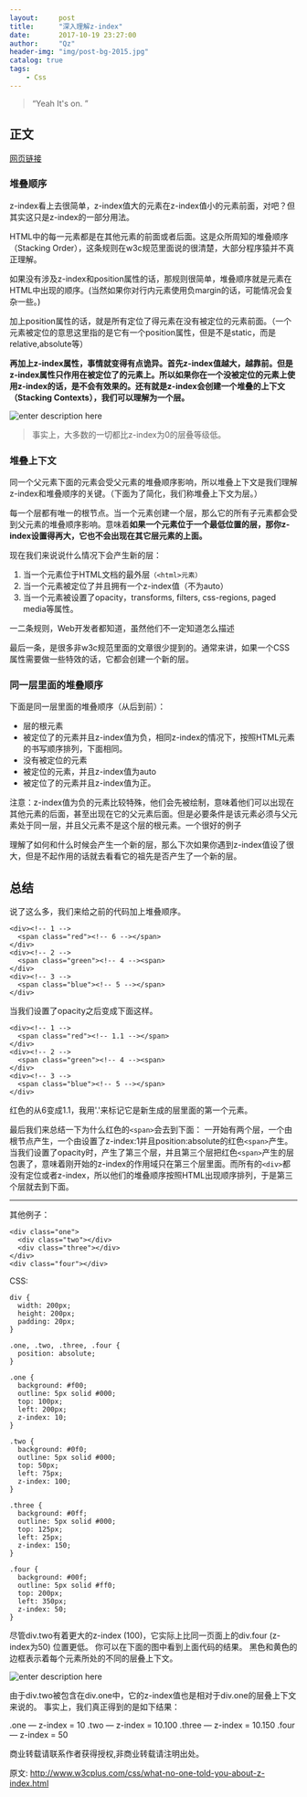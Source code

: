 ```yaml
---
layout:     post
title:      "深入理解z-index"
date:       2017-10-19 23:27:00
author:     "Qz"
header-img: "img/post-bg-2015.jpg"
catalog: true
tags:
    - Css
---
```


> “Yeah It's on. ”


## 正文
 
[网页链接](http://www.w3cplus.com/css/what-no-one-told-you-about-z-index.html)


### 堆叠顺序
z-index看上去很简单，z-index值大的元素在z-index值小的元素前面，对吧？但其实这只是z-index的一部分用法。

HTML中的每一元素都是在其他元素的前面或者后面。这是众所周知的堆叠顺序（Stacking Order），这条规则在w3c规范里面说的很清楚，大部分程序猿并不真正理解。

如果没有涉及z-index和position属性的话，那规则很简单，堆叠顺序就是元素在HTML中出现的顺序。(当然如果你对行内元素使用负margin的话，可能情况会复杂一些。)

加上position属性的话，就是所有定位了得元素在没有被定位的元素前面。（一个元素被定位的意思这里指的是它有一个position属性，但是不是static，而是relative,absolute等）

**再加上z-index属性，事情就变得有点诡异。首先z-index值越大，越靠前。但是z-index属性只作用在被定位了的元素上。所以如果你在一个没被定位的元素上使用z-index的话，是不会有效果的。还有就是z-index会创建一个堆叠的上下文（Stacking Contexts），我们可以理解为一个层。**


![enter description here][1]

>事实上，大多数的一切都比z-index为0的层叠等级低。

### 堆叠上下文

同一个父元素下面的元素会受父元素的堆叠顺序影响，所以堆叠上下文是我们理解z-index和堆叠顺序的关键。（下面为了简化，我们称堆叠上下文为层。）

每一个层都有唯一的根节点。当一个元素创建一个层，那么它的所有子元素都会受到父元素的堆叠顺序影响。意味着**如果一个元素位于一个最低位置的层，那你z-index设置得再大，它也不会出现在其它层元素的上面。**

现在我们来说说什么情况下会产生新的层：

1. 当一个元素位于HTML文档的最外层`（<html>元素）`
2. 当一个元素被定位了并且拥有一个z-index值（不为auto）
3. 当一个元素被设置了opacity，transforms, filters, css-regions, paged media等属性。

一二条规则，Web开发者都知道，虽然他们不一定知道怎么描述

最后一条，是很多非w3c规范里面的文章很少提到的。通常来讲，如果一个CSS属性需要做一些特效的话，它都会创建一个新的层。

### 同一层里面的堆叠顺序

下面是同一层里面的堆叠顺序（从后到前）：

* 层的根元素
* 被定位了的元素并且z-index值为负，相同z-index的情况下，按照HTML元素的书写顺序排列，下面相同。
* 没有被定位的元素
* 被定位的元素，并且z-index值为auto
* 被定位了的元素并且z-index值为正。

注意：z-index值为负的元素比较特殊，他们会先被绘制，意味着他们可以出现在其他元素的后面，甚至出现在它的父元素后面。但是必要条件是该元素必须与父元素处于同一层，并且父元素不是这个层的根元素。一个很好的例子

理解了如何和什么时候会产生一个新的层，那么下次如果你遇到z-index值设了很大，但是不起作用的话就去看看它的祖先是否产生了一个新的层。

## 总结

说了这么多，我们来给之前的代码加上堆叠顺序。
```
<div><!-- 1 -->
  <span class="red"><!-- 6 --></span>
</div>
<div><!-- 2 -->
  <span class="green"><!-- 4 --><span>
</div>
<div><!-- 3 -->
  <span class="blue"><!-- 5 --></span>
</div>
```
当我们设置了opacity之后变成下面这样。
```
<div><!-- 1 -->
  <span class="red"><!-- 1.1 --></span>
</div>
<div><!-- 2 -->
  <span class="green"><!-- 4 --><span>
</div>
<div><!-- 3 -->
  <span class="blue"><!-- 5 --></span>
</div>
```
红色的<span>从6变成1.1，我用'.'来标记它是新生成的层里面的第一个元素。


最后我们来总结一下为什么红色的`<span>`会去到下面： 一开始有两个层，一个由根节点产生，一个由设置了z-index:1并且position:absolute的红色`<span>`产生。当我们设置了opacity时，产生了第三个层，并且第三个层把红色`<span>`产生的层包裹了，意味着刚开始的z-index的作用域只在第三个层里面。而所有的`<div>`都没有定位或者z-index，所以他们的堆叠顺序按照HTML出现顺序排列，于是第三个层就去到下面。


----------

其他例子：


```
<div class="one">
  <div class="two"></div>
  <div class="three"></div>
</div>
<div class="four"></div>
```
CSS:
```
div {
  width: 200px;
  height: 200px;
  padding: 20px;
}
 
.one, .two, .three, .four {
  position: absolute;
}
  
.one {
  background: #f00;
  outline: 5px solid #000;
  top: 100px;
  left: 200px;
  z-index: 10;
}
  
.two {
  background: #0f0;
  outline: 5px solid #000;
  top: 50px;
  left: 75px;
  z-index: 100;
}
 
.three {
  background: #0ff;
  outline: 5px solid #000;
  top: 125px;
  left: 25px;
  z-index: 150;
}
 
.four {
  background: #00f;
  outline: 5px solid #ff0;
  top: 200px;
  left: 350px;
  z-index: 50;
}
```


尽管div.two有着更大的z-index (100)，它实际上比同一页面上的div.four (z-index为50) 位置更低。 你可以在下面的图中看到上面代码的结果。 黑色和黄色的边框表示着每个元素所处的不同的层叠上下文。



![enter description here][2]



由于div.two被包含在div.one中，它的z-index值也是相对于div.one的层叠上下文来说的。 事实上，我们真正得到的是如下结果：

.one — z-index = 10
.two — z-index = 10.100
.three — z-index = 10.150
.four — z-index = 50








商业转载请联系作者获得授权,非商业转载请注明出处。

原文: http://www.w3cplus.com/css/what-no-one-told-you-about-z-index.html


  [1]: https://cdn.tutsplus.com/webdesign/uploads/2013/11/stacking-order1.png
  [2]: https://cdn.tutsplus.com/webdesign/uploads/2013/11/stacking1.png